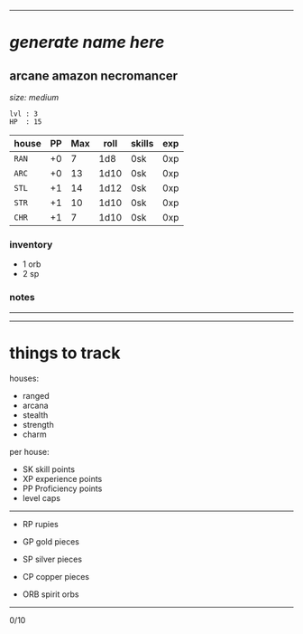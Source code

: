 

---

# _generate name here_
## arcane amazon necromancer
_size: medium_

```
lvl : 3
HP  : 15
```

| house | PP | Max |  roll | skills| exp |
|-------|----|-----|-------|-------|-----|
| `RAN` | +0 | 7   | 1d8   | 0sk   | 0xp |
| `ARC` | +0 | 13  | 1d10  | 0sk   | 0xp |
| `STL` | +1 | 14  | 1d12  | 0sk   | 0xp |
| `STR` | +1 | 10  | 1d10  | 0sk   | 0xp |
| `CHR` | +1 | 7   | 1d10  | 0sk   | 0xp |


### inventory
- 1 orb
- 2 sp

### notes

---
---

# things to track

houses:
* ranged
* arcana
* stealth
* strength
* charm

per house:
* SK      skill points
* XP      experience points
* PP      Proficiency points
* level caps

---

* RP      rupies
* GP      gold pieces
* SP      silver pieces
* CP      copper pieces

* ORB     spirit orbs  
---


0/10


